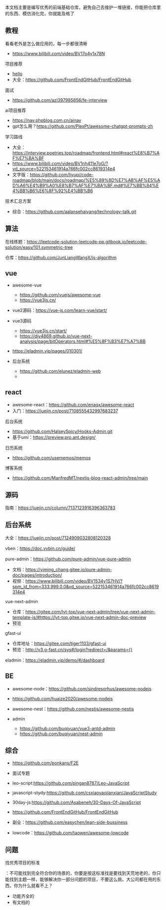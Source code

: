 本文档主要是编写优秀的前端基础仓库，避免自己去维护一堆链接，你能把仓库里的东西、模仿消化完，你就能及格了



## 教程

看看老外是怎么做应用的，每一步都很清晰

- https://www.bilibili.com/video/BV17o4y1x78N

项目推荐

- [hello](https://github.com/521xueweihan/HelloGitHub)
- 大全：https://github.com/FrontEndGitHub/FrontEndGitHub

面试

- https://github.com/azl397985856/fe-interview

ai项目推荐

- https://nav.phpblog.com.cn/ainav
- gpt怎么用？https://github.com/PlexPt/awesome-chatgpt-prompts-zh

学习路线

- 大全：https://interview.poetries.top/roadmap/frontend.html#react%E8%B7%AF%E7%BA%BF
- https://www.bilibili.com/video/BV1nh411e7oG/?vd_source=522153461914a766fc002cc8619314e4
- 文字版：https://github.com/liyupi/code-roadmap/blob/main/docs/roadmap/%E5%89%8D%E7%AB%AF%E5%AD%A6%E4%B9%A0%E8%B7%AF%E7%BA%BF.md#%E7%BB%84%E4%BB%B6%E6%8F%92%E4%BB%B6

技术汇总方案

- 综合：https://github.com/aalansehaiyang/technology-talk.git



## 算法

在线练题：https://leetcode-solution-leetcode-pp.gitbook.io/leetcode-solution/easy/101.symmetric-tree

仓库：https://github.com/JunLiangWangX/js-algorithm





## vue

- awesome-vue
  - https://github.com/vuejs/awesome-vue
  - https://vue3js.cn/

- vue2源码：https://vue-js.com/learn-vue/start/
- vue3源码
  - https://vue3js.cn/start/
  - https://diy4869.github.io/vue-next-analysis/page/bitOperators.html#%E5%8F%B3%E7%A7%BB

- https://eladmin.vip/pages/010301/

- 后台系统
  - https://github.com/elunez/eladmin-web
  - 




## react

- awesome-react：https://github.com/enaqx/awesome-react
- 入门：https://juejin.cn/post/7108555432997683237

后台系统

- https://github.com/HalseySpicy/Hooks-Admin.git
- 基于umi：https://preview.pro.ant.design/

日历系统

- https://github.com/usememos/memos

博客系统

- https://github.com/ManfredMT/nextjs-blog-react-admin/tree/main







## 源码

指南：https://juejin.cn/column/7137123916396363783



## 后台系统

大全：https://juejin.cn/post/7124909032808120328

vben：https://doc.vvbin.cn/guide/

pure-admin：https://github.com/pure-admin/vue-pure-admin

- 文档：https://yiming_chang.gitee.io/pure-admin-doc/pages/introduction/
- 视频：https://www.bilibili.com/video/BV1534y1S7HV/?spm_id_from=333.999.0.0&vd_source=522153461914a766fc002cc8619314e4

vue-next-admin
- 仓库：https://gitee.com/lyt-top/vue-next-admin/tree/vue-next-admin-template-js/#https://lyt-top.gitee.io/vue-next-admin-doc-preview
- 预览

gfast-ui
- 仓库地址：https://gitee.com/tiger1103/gfast-ui
- 预览：http://v3.g-fast.cn/sys#/login?redirect=/&params={}

eladmin：https://eladmin.vip/demo/#/dashboard








## BE

- awesome-node：https://github.com/sindresorhus/awesome-nodejs
- https://github.com/huaize2020/awesome-nodejs

- awesome-nest：https://github.com/nestjs/awesome-nestjs
- admin
  - https://github.com/buqiyuan/vue3-antd-admin
  - https://github.com/buqiyuan/nest-admin



## 综合

- https://github.com/ponkans/F2E
- 面试专题

- leo-script:https://github.com/pingan8787/Leo-JavaScript

- javascript-stydy:https://github.com/csxiaoyaojianxian/JavaScriptStudy
- 30day-js:https://github.com/Asabeneh/30-Days-Of-JavaScript
- https://github.com/FrontEndGitHub/FrontEndGitHub
- 副业：https://github.com/easychen/lean-side-bussiness
- lowcode：https://github.com/taowen/awesome-lowcode



## 问题

找优秀项目的标准

：不可能找到完全符合你的场景的，你要是按这标准找是要找到天荒地老的，你只能找到主题一样，能够解决你一部分问题的项目，不要这么挑，大公司都在用的东西，你为什么就看不上？

- 功能齐全的
- 有文档的

